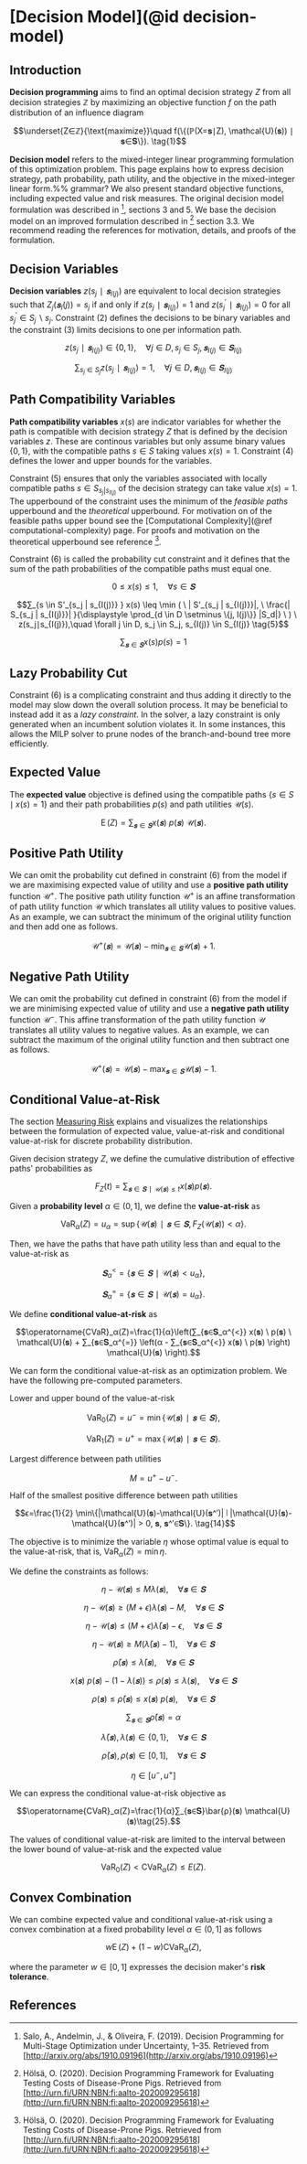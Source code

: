 # [Decision Model](@id decision-model)
## Introduction
**Decision programming** aims to find an optimal decision strategy $Z$ from all decision strategies $ℤ$ by maximizing an objective function $f$ on the path distribution of an influence diagram

$$\underset{Z∈ℤ}{\text{maximize}}\quad f(\{(ℙ(X=𝐬∣Z), \mathcal{U}(𝐬)) ∣ 𝐬∈𝐒\}). \tag{1}$$

**Decision model** refers to the mixed-integer linear programming formulation of this optimization problem. This page explains how to express decision strategy, path probability, path utility, and the objective in the mixed-integer linear form.%% grammar? We also present standard objective functions, including expected value and risk measures.  The original decision model formulation was described in [^1], sections 3 and 5. We base the decision model on an improved formulation described in [^2] section 3.3. We recommend reading the references for motivation, details, and proofs of the formulation.


## Decision Variables
**Decision variables** $z(s_j∣𝐬_{I(j)})$ are equivalent to local decision strategies such that $Z_j(𝐬_I(j))=s_j$ if and only if $z(s_j∣𝐬_{I(j)})=1$ and $z(s_{j}^′∣𝐬_{I(j)})=0$ for all $s_{j}^′∈S_j∖s_j.$ Constraint $(2)$ defines the decisions to be binary variables and the constraint $(3)$ limits decisions to one per information path.

$$z(s_j∣𝐬_{I(j)}) ∈ \{0,1\},\quad ∀j∈D, s_j∈S_j, 𝐬_{I(j)}∈𝐒_{I(j)} \tag{2}$$

$$∑_{s_j∈S_j} z(s_j∣𝐬_{I(j)})=1,\quad ∀j∈D, 𝐬_{I(j)}∈𝐒_{I(j)} \tag{3}$$


## Path Compatibility Variables
**Path compatibility variables** $x(s)$ are indicator variables for whether the path is compatible with decision strategy $Z$ that is defined by the decision variables $z$. These are continous variables but only assume binary values $\{0, 1\}$, with the compatible paths $s ∈ S$ taking values $x(s) = 1$. Constraint $(4)$ defines the lower and upper bounds for the variables. 

Constraint $(5)$ ensures that only the variables associated with locally compatible paths $s \in S_{s_j | s_{I(j)} }$ of the decision strategy can take value $x(s) = 1$. The upperbound of the constraint uses the minimum of the *feasible paths* upperbound and the *theoretical* upperbound. For motivation on of the feasible paths upper bound see the [Computational Complexity](@ref computational-complexity) page. For proofs and motivation on the theoretical upperbound see reference [^2].

Constraint $(6)$ is called the probability cut constraint and it defines that the sum of the path probabilities of the compatible paths must equal one.

$$0≤x(s)≤1,\quad ∀s∈𝐒 \tag{4}$$

$$∑_{s \in S'_{s_j | s_{I(j)}} } x(s) \leq \min ( \ | S'_{s_j | s_{I(j)}}|, \ \frac{| S_{s_j | s_{I(j)}}| }{\displaystyle  \prod_{d \in D \setminus \{j, I(j)\}} |S_d|} \ ) \ z(s_j∣s_{I(j)}),\quad \forall j \in D, s_j \in S_j, s_{I(j)} \in S_{I(j)} \tag{5}$$

$$∑_{𝐬∈𝐒}x(s) p(s) = 1 \tag{6}$$



## Lazy Probability Cut
Constraint $(6)$ is a complicating constraint and thus adding it directly to the model may slow down the overall solution process. It may be beneficial to instead add it as a *lazy constraint*. In the solver, a lazy constraint is only generated when an incumbent solution violates it. In some instances, this allows the MILP solver to prune nodes of the branch-and-bound tree more efficiently. 


## Expected Value
The **expected value** objective is defined using the compatible paths $\{s \in S \mid x(s) = 1 \}$ and their path probabilities $p(s)$ and path utilities $\mathcal{U}(s)$. 

$$\operatorname{E}(Z) = ∑_{𝐬∈𝐒} x(𝐬) \ p(𝐬) \ \mathcal{U}(𝐬). \tag{7}$$

## Positive Path Utility
We can omit the probability cut defined in constraint $(6)$ from the model if we are maximising expected value of utility and use a **positive path utility** function $\mathcal{U}^+$. The positive path utility function $\mathcal{U}^+$ is an affine transformation of path utility function $\mathcal{U}$ which translates all utility values to positive values. As an example, we can subtract the minimum of the original utility function and then add one as follows.

$$\mathcal{U}^+(𝐬) = \mathcal{U}(𝐬) - \min_{𝐬∈𝐒} \mathcal{U}(𝐬) + 1. \tag{8}$$

## Negative Path Utility
We can omit the probability cut defined in constraint $(6)$ from the model if we are minimising expected value of utility and use a **negative path utility** function $\mathcal{U}^-$. This affine transformation of the path utility function $\mathcal{U}$ translates all utility values to negative values. As an example, we can subtract the maximum of the original utility function and then subtract one as follows.

$$\mathcal{U}^+(𝐬) = \mathcal{U}(𝐬) - \max_{𝐬∈𝐒} \mathcal{U}(𝐬) - 1. \tag{9}$$


## Conditional Value-at-Risk
The section [Measuring Risk](@ref) explains and visualizes the relationships between the formulation of expected value, value-at-risk and conditional value-at-risk for discrete probability distribution.

Given decision strategy $Z,$ we define the cumulative distribution of effective paths' probabilities as

$$F_Z(t) = ∑_{𝐬∈𝐒∣\mathcal{U}(𝐬)≤t} x(𝐬) p(𝐬).$$

Given a **probability level** $α∈(0, 1],$ we define the **value-at-risk** as

$$\operatorname{VaR}_α(Z)=u_α=\sup \{\mathcal{U}(𝐬)∣𝐬∈𝐒, F_Z(\mathcal{U}(𝐬))<α\}.$$

Then, we have the paths that have path utility less than and equal to the value-at-risk as

$$𝐒_{α}^{<}=\{𝐬∈𝐒∣\mathcal{U}(𝐬)<u_α\},$$

$$𝐒_{α}^{=}=\{𝐬∈𝐒∣\mathcal{U}(𝐬)=u_α\}.$$

We define **conditional value-at-risk** as

$$\operatorname{CVaR}_α(Z)=\frac{1}{α}\left(∑_{𝐬∈𝐒_α^{<}} x(𝐬) \ p(𝐬) \ \mathcal{U}(𝐬) + ∑_{𝐬∈𝐒_α^{=}} \left(α - ∑_{𝐬∈𝐒_α^{<}} x(𝐬) \ p(𝐬) \right) \mathcal{U}(𝐬) \right).$$

We can form the conditional value-at-risk as an optimization problem. We have the following pre-computed parameters.

Lower and upper bound of the value-at-risk

$$\operatorname{VaR}_0(Z)=u^-=\min\{\mathcal{U}(𝐬)∣𝐬∈𝐒\}, \tag{11}$$

$$\operatorname{VaR}_1(Z)=u^+=\max\{\mathcal{U}(𝐬)∣𝐬∈𝐒\}. \tag{12}$$

Largest difference between path utilities

$$M=u^+-u^-. \tag{13}$$

Half of the smallest positive difference between path utilities

$$ϵ=\frac{1}{2} \min\{|\mathcal{U}(𝐬)-\mathcal{U}(𝐬^′)| ∣ |\mathcal{U}(𝐬)-\mathcal{U}(𝐬^′)| > 0, 𝐬, 𝐬^′∈𝐒\}. \tag{14}$$

The objective is to minimize the variable $η$ whose optimal value is equal to the value-at-risk, that is, $\operatorname{VaR}_α(Z)=\min η.$

We define the constraints as follows:

$$η-\mathcal{U}(𝐬)≤M λ(𝐬),\quad ∀𝐬∈𝐒 \tag{14}$$

$$η-\mathcal{U}(𝐬)≥(M+ϵ) λ(𝐬) - M,\quad ∀𝐬∈𝐒 \tag{15}$$

$$η-\mathcal{U}(𝐬)≤(M+ϵ) \bar{λ}(𝐬) - ϵ,\quad ∀𝐬∈𝐒 \tag{16}$$

$$η-\mathcal{U}(𝐬)≥M (\bar{λ}(𝐬) - 1),\quad ∀𝐬∈𝐒 \tag{17}$$

$$\bar{ρ}(𝐬) ≤ \bar{λ}(𝐬),\quad ∀𝐬∈𝐒 \tag{18}$$

$$x(𝐬) \ p(𝐬) - (1 - λ(𝐬)) ≤ ρ(𝐬) ≤ λ(𝐬),\quad ∀𝐬∈𝐒 \tag{19}$$

$$ρ(𝐬) ≤ \bar{ρ}(𝐬) ≤ x(𝐬) \ p(𝐬),\quad ∀𝐬∈𝐒 \tag{20}$$

$$∑_{𝐬∈𝐒}\bar{ρ}(𝐬) = α \tag{21}$$

$$\bar{λ}(𝐬), λ(𝐬)∈\{0, 1\},\quad ∀𝐬∈𝐒 \tag{22}$$

$$\bar{ρ}(𝐬),ρ(𝐬)∈[0, 1],\quad ∀𝐬∈𝐒 \tag{23}$$

$$η∈[u^-, u^+] \tag{24}$$

We can express the conditional value-at-risk objective as

$$\operatorname{CVaR}_α(Z)=\frac{1}{α}∑_{𝐬∈𝐒}\bar{ρ}(𝐬) \mathcal{U}(𝐬)\tag{25}.$$

The values of conditional value-at-risk are limited to the interval between the lower bound of value-at-risk and the expected value

$$\operatorname{VaR}_0(Z)<\operatorname{CVaR}_α(Z)≤E(Z).$$


## Convex Combination
We can combine expected value and conditional value-at-risk using a convex combination at a fixed probability level $α∈(0, 1]$ as follows

$$w \operatorname{E}(Z) + (1-w) \operatorname{CVaR}_α(Z), \tag{26}$$

where the parameter $w∈[0, 1]$ expresses the decision maker's **risk tolerance**.


## References
[^1]: Salo, A., Andelmin, J., & Oliveira, F. (2019). Decision Programming for Multi-Stage Optimization under Uncertainty, 1–35. Retrieved from [http://arxiv.org/abs/1910.09196](http://arxiv.org/abs/1910.09196)

[^2]: Hölsä, O. (2020). Decision Programming Framework for Evaluating Testing Costs of Disease-Prone Pigs. Retrieved from [http://urn.fi/URN:NBN:fi:aalto-202009295618](http://urn.fi/URN:NBN:fi:aalto-202009295618)
